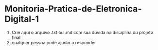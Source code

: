 # Monitoria-Pratica-de-Eletronica-Digital-1

1) Crie aqui o arquivo .txt ou .md com sua dúvida na disciplina ou projeto final
2) qualquer pessoa pode ajudar a responder

